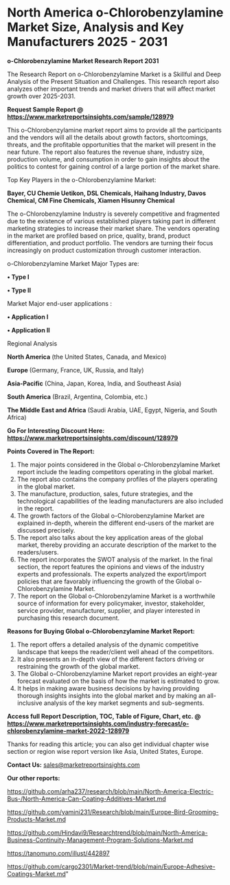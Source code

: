 # North America o-Chlorobenzylamine Market Size, Analysis and Key Manufacturers 2025 - 2031

<strong>o-Chlorobenzylamine Market Research Report 2031</strong>

The Research Report on o-Chlorobenzylamine Market is a Skillful and Deep Analysis of the Present Situation and Challenges. This research report also analyzes other important trends and market drivers that will affect market growth over 2025-2031.

<strong>Request Sample Report @ <a href=https://www.marketreportsinsights.com/sample/128979>https://www.marketreportsinsights.com/sample/128979</a></strong>

This o-Chlorobenzylamine market report aims to provide all the participants and the vendors will all the details about growth factors, shortcomings, threats, and the profitable opportunities that the market will present in the near future. The report also features the revenue share, industry size, production volume, and consumption in order to gain insights about the politics to contest for gaining control of a large portion of the market share.

Top Key Players in the o-Chlorobenzylamine Market:

<strong>Bayer, CU Chemie Uetikon, DSL Chemicals, Haihang Industry, Davos Chemical, CM Fine Chemicals, Xiamen Hisunny Chemical</strong>

The o-Chlorobenzylamine Industry is severely competitive and fragmented due to the existence of various established players taking part in different marketing strategies to increase their market share. The vendors operating in the market are profiled based on price, quality, brand, product differentiation, and product portfolio. The vendors are turning their focus increasingly on product customization through customer interaction.

o-Chlorobenzylamine Market Major Types are:

<strong>• Type I

• Type II</strong>

Market Major end-user applications :

<strong>• Application I

• Application II</strong>

Regional Analysis

</u><strong><b>North America</b></strong> (the United States, Canada, and Mexico)

<strong><b>Europe </b></strong>(Germany, France, UK, Russia, and Italy)

<strong><b>Asia-Pacific</b></strong> (China, Japan, Korea, India, and Southeast Asia)

<strong><b>South America</b></strong> (Brazil, Argentina, Colombia, etc.)

<strong><b>The Middle East and Africa</b></strong> (Saudi Arabia, UAE, Egypt, Nigeria, and South Africa)

<strong>Go For Interesting Discount Here: <a href=https://www.marketreportsinsights.com/discount/128979>https://www.marketreportsinsights.com/discount/128979</a></strong>

<strong>Points Covered in The Report:</strong>
<ol>
  <li>The major points considered in the Global o-Chlorobenzylamine Market report include the leading competitors operating in the global market.</li>
  <li>The report also contains the company profiles of the players operating in the global market.</li>
  <li>The manufacture, production, sales, future strategies, and the technological capabilities of the leading manufacturers are also included in the report.</li>
  <li>The growth factors of the Global o-Chlorobenzylamine Market are explained in-depth, wherein the different end-users of the market are discussed precisely.</li>
  <li>The report also talks about the key application areas of the global market, thereby providing an accurate description of the market to the readers/users.</li>
  <li>The report incorporates the SWOT analysis of the market. In the final section, the report features the opinions and views of the industry experts and professionals. The experts analyzed the export/import policies that are favorably influencing the growth of the Global o-Chlorobenzylamine Market.</li>
  <li>The report on the Global o-Chlorobenzylamine Market is a worthwhile source of information for every policymaker, investor, stakeholder, service provider, manufacturer, supplier, and player interested in purchasing this research document.</li>
</ol>
<strong>Reasons for Buying Global o-Chlorobenzylamine Market Report:</strong>

<ol>
  <li>The report offers a detailed analysis of the dynamic competitive landscape that keeps the reader/client well ahead of the competitors.</li>
  <li>It also presents an in-depth view of the different factors driving or restraining the growth of the global market.</li>
  <li>The Global o-Chlorobenzylamine Market report provides an eight-year forecast evaluated on the basis of how the market is estimated to grow.</li>
  <li>It helps in making aware business decisions by having providing thorough insights insights into the global market and by making an all-inclusive analysis of the key market segments and sub-segments.</li>
</ol>
<strong>Access full Report Description, TOC, Table of Figure, Chart, etc. @ <a href=https://www.marketreportsinsights.com/industry-forecast/o-chlorobenzylamine-market-2022-128979>https://www.marketreportsinsights.com/industry-forecast/o-chlorobenzylamine-market-2022-128979</a></strong>


Thanks for reading this article; you can also get individual chapter wise section or region wise report version like Asia, United States, Europe.

<strong>Contact Us:</strong>
sales@marketreportsinsights.com

<strong>Our other reports:</strong>

<a href=https://github.com/arha237/research/blob/main/North-America-Electric-Bus-/North-America-Can-Coating-Additives-Market.md>https://github.com/arha237/research/blob/main/North-America-Electric-Bus-/North-America-Can-Coating-Additives-Market.md</a>

<a href=https://github.com/yamini231/Research/blob/main/Europe-Bird-Grooming-Products-Market.md>https://github.com/yamini231/Research/blob/main/Europe-Bird-Grooming-Products-Market.md</a>

<a href=https://github.com/Hindavi9/Researchtrend/blob/main/North-America-Business-Continuity-Management-Program-Solutions-Market.md>https://github.com/Hindavi9/Researchtrend/blob/main/North-America-Business-Continuity-Management-Program-Solutions-Market.md</a>

<a href=https://tanomuno.com/illust/442897>https://tanomuno.com/illust/442897</a>

<a href=https://github.com/cargo2301/Market-trend/blob/main/Europe-Adhesive-Coatings-Market.md>https://github.com/cargo2301/Market-trend/blob/main/Europe-Adhesive-Coatings-Market.md</a>"
